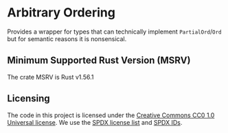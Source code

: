Arbitrary Ordering
==================

Provides a wrapper for types that can technically implement `PartialOrd`/`Ord`
but for semantic reasons it is nonsensical.

## Minimum Supported Rust Version (MSRV)

The crate MSRV is Rust v1.56.1

## Licensing

The code in this project is licensed under the [Creative Commons CC0 1.0 Universal license](LICENSE).
We use the [SPDX license list](https://spdx.org/licenses/) and [SPDX IDs](https://spdx.dev/ids/).
